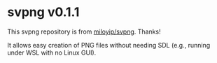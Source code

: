 # svpng v0.1.1

This svpng repository is from [miloyip/svpng](https://github.com/miloyip/svpng).  Thanks!

It allows easy creation of PNG files without needing SDL (e.g., running under WSL with no Linux GUI).

